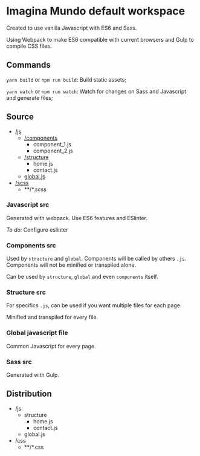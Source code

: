 # Imagina Mundo default workspace
Created to use vanilla Javascript with ES6 and Sass.

Using Webpack to make ES6 compatible with current browsers and Gulp to compile CSS files.

## Commands
`yarn build` or `npm run build`: Build static assets;

`yarn watch` or `npm run watch`: Watch for changes on Sass and Javascript and generate files;

## Source
- [/js](#javascript-src)
    - [/components](#components-src)
        - component_1.js
        - component_2.js
    - [/structure](#structure-src)
        - home.js
        - contact.js
    - [global.js](#global-javascript-file)
- [/scss](#sass-src)
    - **/*.scss

### Javascript src
Generated with webpack. Use ES6 features and ESlinter.

*To do:* Configure eslinter

### Components src
Used by `structure` and `global`. Components will be called by others `.js`. Components will not be minified or transpiled alone.

Can be used by `structure`, `global` and even `components` itself.

### Structure src
For specifics `.js`, can be used if you want multiple files for each page.

Minified and transpiled for every file.

### Global javascript file
Common Javascript for every page.

### Sass src
Generated with Gulp.

## Distribution
- /js
    - structure
        - home.js
        - contact.js
    - global.js
- /css
    - **/*.css